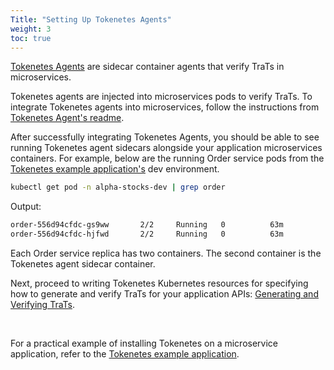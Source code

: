 ```yaml
---
Title: "Setting Up Tokenetes Agents"
weight: 3
toc: true
---
```


[Tokenetes Agents](https://github.com/tokenetes/tokenetes-agent) are sidecar container agents that verify TraTs in microservices.

Tokenetes agents are injected into microservices pods to verify TraTs. To integrate Tokenetes agents into microservices, follow the instructions from [Tokenetes Agent's readme](https://github.com/tokenetes/tokenetes-agent/blob/main/README.md).

After successfully integrating Tokenetes Agents, you should be able to see running Tokenetes agent sidecars alongside your application microservices containers. For example, below are the running Order service pods from the [Tokenetes example application's](https://github.com/tokenetes/example-application) dev environment.

```bash
kubectl get pod -n alpha-stocks-dev | grep order
```

Output:

```bash
order-556d94cfdc-gs9ww       2/2     Running   0          63m
order-556d94cfdc-hjfwd       2/2     Running   0          63m
```

Each Order service replica has two containers. The second container is the Tokenetes agent sidecar container.

Next, proceed to writing Tokenetes Kubernetes resources for specifying how to generate and verify TraTs for your application APIs: [Generating and Verifying TraTs](/docs/generating-and-verifying-trats).

<br>

For a practical example of installing Tokenetes on a microservice application, refer to the [Tokenetes example application](https://github.com/tokenetes/example-application).